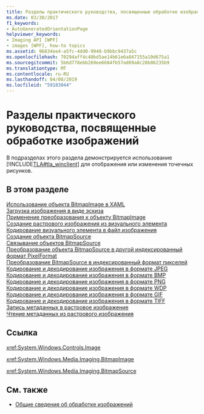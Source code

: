 ```yaml
---
title: Разделы практического руководства, посвященные обработке изображений
ms.date: 03/30/2017
f1_keywords:
- AutoGeneratedOrientationPage
helpviewer_keywords:
- Imaging API [WPF]
- images [WPF], how-to topics
ms.assetid: 96834ee4-a5fc-4dd0-9948-b9bbc9437a5c
ms.openlocfilehash: 70294aff4c40bd5ae14b61e6a847155a10d675a1
ms.sourcegitcommit: 5b6d778ebb269ee6684fb57ad69a8c28b06235b9
ms.translationtype: MT
ms.contentlocale: ru-RU
ms.lasthandoff: 04/08/2019
ms.locfileid: "59183044"
---
```

# <a name="imaging-how-to-topics"></a>Разделы практического руководства, посвященные обработке изображений
В подразделах этого раздела демонстрируется использование [!INCLUDE[TLA#tla_winclient](../../../../includes/tlasharptla-winclient-md.md)] для отображения или изменения точечных рисунков.  
  
## <a name="in-this-section"></a>В этом разделе  
 [Использование объекта BitmapImage в XAML](how-to-use-a-bitmapimage.md)  
 [Загрузка изображения в виде эскиза](how-to-load-an-image-as-a-thumbnail.md)  
 [Применение преобразования к объекту BitmapImage](how-to-apply-a-transform-to-a-bitmapimage.md)  
 [Создание растрового изображения из визуального элемента](how-to-create-a-bitmap-from-a-visual.md)  
 [Кодирование визуального элемента в файл изображения](how-to-encode-a-visual-to-an-image-file.md)  
 [Создание объекта BitmapSource](how-to-create-a-new-bitmapsource.md)  
 [Связывание объектов BitmapSource](how-to-chain-bitmapsource-objects-together.md)  
 [Преобразование объекта BitmapSource в другой индексированный формат PixelFormat](how-to-convert-a-bitmapsource-to-a-different-pixelformat.md)  
 [Преобразование BitmapSource в индексированный формат пикселей](how-to-convert-a-bitmapsource-to-an-indexed-pixel-format.md)  
 [Кодирование и декодирование изображения в формате JPEG](how-to-encode-and-decode-a-jpeg-image.md)  
 [Кодирование и декодирование изображения в формате BMP](how-to-encode-and-decode-a-bmp-image.md)  
 [Кодирование и декодирование изображения в формате PNG](how-to-encode-and-decode-a-png-image.md)  
 [Кодирование и декодирование изображения в формате WDP](how-to-encode-and-decode-a-wdp-image.md)  
 [Кодирование и декодирование изображения в формате GIF](how-to-encode-and-decode-a-gif-image.md)  
 [Кодирование и декодирование изображения в формате TIFF](how-to-encode-and-decode-a-tiff-image.md)  
 [Запись метаданных в растровое изображение](how-to-write-metadata-to-a-bitmap.md)  
 [Чтение метаданных из растрового изображения](how-to-read-metadata-from-a-bitmap.md)  
  
## <a name="reference"></a>Ссылка  
 <xref:System.Windows.Controls.Image>  
  
 <xref:System.Windows.Media.Imaging.BitmapImage>  
  
 <xref:System.Windows.Media.Imaging.BitmapSource>  
  
## <a name="see-also"></a>См. также

- [Общие сведения об обработке изображений](imaging-overview.md)
